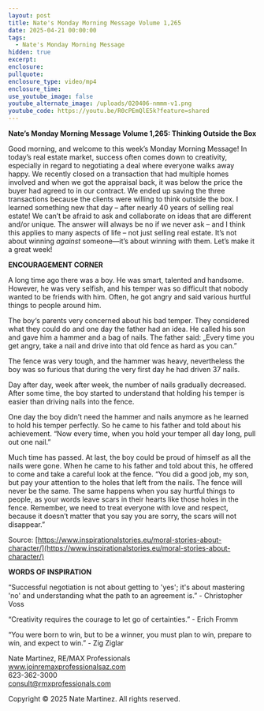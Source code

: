 ```yaml
---
layout: post
title: Nate's Monday Morning Message Volume 1,265
date: 2025-04-21 00:00:00
tags:
  - Nate's Monday Morning Message
hidden: true
excerpt:
enclosure:
pullquote:
enclosure_type: video/mp4
enclosure_time:
use_youtube_image: false
youtube_alternate_image: /uploads/020406-nmmm-v1.png
youtube_code: https://youtu.be/R0cPEmQlE5k?feature=shared
---
```

**Nate’s Monday Morning Message Volume 1,265: Thinking Outside the Box**

Good morning, and welcome to this week’s Monday Morning Message! In today’s real estate market, success often comes down to creativity, especially in regard to negotiating a deal where everyone walks away happy. We recently closed on a transaction that had multiple homes involved and when we got the appraisal back, it was below the price the buyer had agreed to in our contract. We ended up saving the three transactions because the clients were willing to think outside the box. I learned something new that day – after nearly 40 years of selling real estate! We can’t be afraid to ask and collaborate on ideas that are different and/or unique. The answer will always be no if we never ask – and I think this applies to many aspects of life – not just selling real estate. It’s not about winning *against* someone—it’s about winning *with* them. Let’s make it a great week!

**ENCOURAGEMENT CORNER**&nbsp;

A long time ago there was a boy. He was smart, talented and handsome. However, he was very selfish, and his temper was so difficult that nobody wanted to be friends with him. Often, he got angry and said various hurtful things to people around him.

The boy‘s parents very concerned about his bad temper. They considered what they could do and one day the father had an idea. He called his son and gave him a hammer and a bag of nails. The father said: „Every time you get angry, take a nail and drive into that old fence as hard as you can.”

The fence was very tough, and the hammer was heavy, nevertheless the boy was so furious that during the very first day he had driven 37 nails.

Day after day, week after week, the number of nails gradually decreased. After some time, the boy started to understand that holding his temper is easier than driving nails into the fence.

One day the boy didn’t need the hammer and nails anymore as he learned to hold his temper perfectly. So he came to his father and told about his achievement. “Now every time, when you hold your temper all day long, pull out one nail.”

Much time has passed. At last, the boy could be proud of himself as all the nails were gone. When he came to his father and told about this, he offered to come and take a careful look at the fence. “You did a good job, my son, but pay your attention to the holes that left from the nails. The fence will never be the same. The same happens when you say hurtful things to people, as your words leave scars in their hearts like those holes in the fence. Remember, we need to treat everyone with love and respect, because it doesn’t matter that you say you are sorry, the scars will not disappear.”

Source: [https://www.inspirationalstories.eu/moral-stories-about-character/](https://www.inspirationalstories.eu/moral-stories-about-character/)

**WORDS OF INSPIRATION**

“Successful negotiation is not about getting to 'yes'; it's about mastering 'no' and understanding what the path to an agreement is.” - Christopher Voss

“Creativity requires the courage to let go of certainties.” - Erich Fromm

“You were born to win, but to be a winner, you must plan to win, prepare to win, and expect to win.” - Zig Ziglar<br>

Nate Martinez, RE/MAX Professionals<br>www.joinremaxprofessionalsaz.com<br>623-362-3000<br>consult@rmxprofessionals.com

Copyright © 2025 Nate Martinez. All rights reserved.